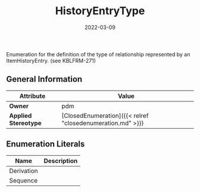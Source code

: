 ﻿---
title: HistoryEntryType
toc: false
type: specs
date: "2022-03-09"
draft: false
specification: VEC
version: 2.0.0
documentType: "Recommendation"
elementType: Class
classes:
  - HistoryEntryType
menu_name: vec-2.0.0
---
<p> Enumeration for the definition of the type of relationship represented by an ItemHistoryEntry. (see KBLFRM-271)      </p>

## General Information

| Attribute               | Value |
|-------------------------|-------|
| **Owner**               | pdm |
| **Applied Stereotype**  | [ClosedEnumeration]({{< relref "closedenumeration.md" >}})<br/>  |

## Enumeration Literals
| Name          | **Description** |
|---------------|-----------------|
| Derivation |  |
| Sequence |  |
